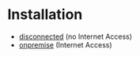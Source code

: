 # Installation

- [disconnected](disconnected) (no Internet Access)
- [onpremise](onpremise) (Internet Access)

